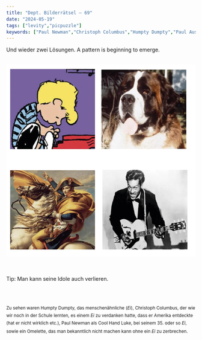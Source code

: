 ```yaml
---
title: "Dept. Bilderrätsel – 69"
date: "2024-05-19"
tags: ["levity","picpuzzle"]
keywords: ["Paul Newman","Christoph Columbus","Humpty Dumpty","Paul Auster","Napoleon","Beethoven","Chuck Berry"]
---
```

Und wieder zwei Lösungen. A pattern is beginning to emerge.


<br/>

<img  src="/assets/img/picpuzzle69.webp" alt="Bilderrätsel69">

<br/>
<br/>
<br/>

Tip: Man kann seine Idole auch verlieren.

<br/>
<br/>

<sup>Zu sehen waren Humpty Dumpty, das menschenähnliche (<i>Ei</i>), Christoph Columbus, der wie wir noch in der Schule lernten, es einem <i>Ei</i> zu verdanken hatte, dass er Amerika entdeckte (hat er nicht wirklich etc.), Paul Newman als Cool Hand Luke, bei seinem 35. oder so <i>Ei</i>, sowie ein Omelette, das man bekanntlich nicht machen kann ohne ein <i>Ei</i> zu zerbrechen.
<sup>